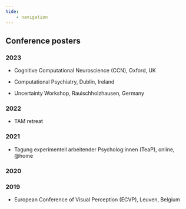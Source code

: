 ```yaml
---
hide: 
    - navigation
---
```


## Conference posters

### 2023

- Cognitive Computational Neuroscience (CCN), Oxford, UK

- Computational Psychiatry, Dublin, Ireland

- Uncertainty Workshop, Rauischholzhausen, Germany


### 2022

- TAM retreat

### 2021

- Tagung experimentell arbeitender Psycholog:innen (TeaP), online, @home

### 2020

### 2019

- European Conference of Visual Perception (ECVP), Leuven, Belgium
